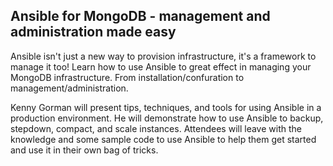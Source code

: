 ## Ansible for MongoDB - management and administration made easy ##

Ansible isn't just a new way to provision infrastructure, it's a framework to manage it too! Learn how to use Ansible to great effect in managing your MongoDB infrastructure.  From installation/confuration to management/administration.

Kenny Gorman will present tips, techniques, and tools for using Ansible in a production environment. He will demonstrate how to use Ansible to backup, stepdown, compact, and scale instances. Attendees will leave with the knowledge and some sample code to use Ansible to help them get started and use it in their own bag of tricks.
